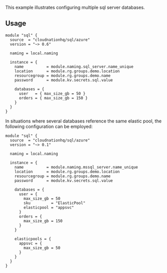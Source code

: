 This example illustrates configuring multiple sql server databases.

## Usage

```hcl
module "sql" {
  source  = "cloudnationhq/sql/azure"
  version = "~> 0.6"

  naming = local.naming

  instance = {
    name          = module.naming.sql_server.name_unique
    location      = module.rg.groups.demo.location
    resourcegroup = module.rg.groups.demo.name
    password      = module.kv.secrets.sql.value

    databases = {
      user   = { max_size_gb = 50 }
      orders = { max_size_gb = 150 }
    }
  }
}
```

In situations where several databases reference the same elastic pool, the following configuration can be employed:

```hcl
module "sql" {
  source  = "cloudnationhq/sql/azure"
  version = "~> 0.1"

  naming = local.naming

  instance = {
    name          = module.naming.mssql_server.name_unique
    location      = module.rg.groups.demo.location
    resourcegroup = module.rg.groups.demo.name
    password      = module.kv.secrets.sql.value

    databases = {
      user = {
        max_size_gb = 50
        sku         = "ElasticPool"
        elasticpool = "appsvc"
      }
      orders = {
        max_size_gb = 150
      }
    }

    elasticpools = {
      appsvc = {
        max_size_gb = 50
      }
    }
  }
}
```
